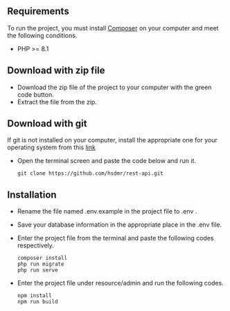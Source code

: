 ## Requirements

To run the project, you must install <a href="https://getcomposer.org/">Composer</a> on your computer and meet the following conditions.

- PHP >= 8.1

## Download with zip file

- Download the zip file of the project to your computer with the green code button.
- Extract the file from the zip.

## Download with git


If git is not installed on your computer, install the appropriate one for your operating system from this <a href="https://git-scm.com/downloads">link</a>

- Open the terminal screen and paste the code below and run it.

  ```
  git clone https://github.com/hsdmr/rest-api.git
  ```
## Installation

- Rename the file named .env.example in the project file to .env .
- Save your database information in the appropriate place in the .env file.
- Enter the project file from the terminal and paste the following codes respectively.

  ```
  composer install
  php run migrate
  php run serve
  ```
  
- Enter the project file under resource/admin and run the following codes.

  ```
  npm install
  npm run build
  ```
